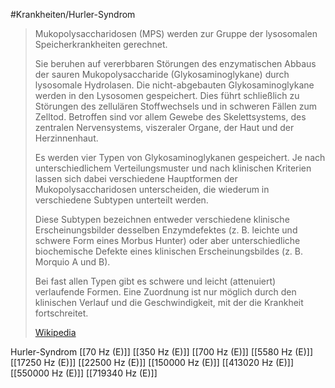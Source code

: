 #Krankheiten/Hurler-Syndrom
> Mukopolysaccharidosen (MPS) werden zur Gruppe der lysosomalen Speicherkrankheiten gerechnet.
>
> Sie beruhen auf vererbbaren Störungen des enzymatischen Abbaus der sauren Mukopolysaccharide (Glykosaminoglykane) durch lysosomale Hydrolasen. Die nicht-abgebauten Glykosaminoglykane werden in den Lysosomen gespeichert. Dies führt schließlich zu Störungen des zellulären Stoffwechsels und in schweren Fällen zum Zelltod. Betroffen sind vor allem Gewebe des Skelettsystems, des zentralen Nervensystems, viszeraler Organe, der Haut und der Herzinnenhaut.
>
> Es werden vier Typen von Glykosaminoglykanen gespeichert. Je nach unterschiedlichem Verteilungsmuster und nach klinischen Kriterien lassen sich dabei verschiedene Hauptformen der Mukopolysaccharidosen unterscheiden, die wiederum in verschiedene Subtypen unterteilt werden.
>
> Diese Subtypen bezeichnen entweder verschiedene klinische Erscheinungsbilder desselben Enzymdefektes (z. B. leichte und schwere Form eines Morbus Hunter) oder aber unterschiedliche biochemische Defekte eines klinischen Erscheinungsbildes (z. B. Morquio A und B).
>
> Bei fast allen Typen gibt es schwere und leicht (attenuiert) verlaufende Formen. Eine Zuordnung ist nur möglich durch den klinischen Verlauf und die Geschwindigkeit, mit der die Krankheit fortschreitet.
>
> [Wikipedia](https://de.wikipedia.org/wiki/Mukopolysaccharidose)

Hurler-Syndrom
[[70 Hz (E)]]
[[350 Hz (E)]]
[[700 Hz (E)]]
[[5580 Hz (E)]]
[[17250 Hz (E)]]
[[22500 Hz (E)]]
[[150000 Hz (E)]]
[[413020 Hz (E)]]
[[550000 Hz (E)]]
[[719340 Hz (E)]]